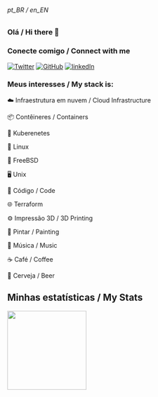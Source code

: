 ###### pt_BR / en_EN


### Olá / Hi there 👋

### Conecte comigo / Connect with me

<a href="https://twitter.com/a_mioranza" target="_blank"><img alt="Twitter" src="https://img.shields.io/badge/-%40a__mioranza-blue?style=flat&logo=twitter&logoColor=white"></a>
<a href="https://github.com/amioranza" target="_blank"><img alt="GitHub" src="https://img.shields.io/badge/-amioranza-black?style=flat&logo=github&logoColor=white"></a>
<a href="https://www.linkedin.com/in/alexandre-mioranza/" target="_blank"><img alt="linkedIn" src="https://img.shields.io/badge/-amioranza-blue?style=flat&logo=linkedin&logoColor=white"></a>


### Meus interesses / My stack is:

☁️ Infraestrutura em nuvem / Cloud Infrastructure

📦 Contêineres / Containers

🚢 Kuberenetes

🐧 Linux

👿 FreeBSD

🖥️ Unix

📄 Código / Code

🌐 Terraform

⚙️  Impressão 3D / 3D Printing

🎨 Pintar / Painting

🎸 Música / Music

☕ Café / Coffee

🍺 Cerveja / Beer

## Minhas estatísticas / My Stats
<p>
<a href="https://github.com/AVS1508">
  <img height="180em" src="https://github-readme-stats.vercel.app/api?username=amioranza&theme=radical" />
</a>
</p>

<!--
**amioranza/amioranza** is a ✨ _special_ ✨ repository because its `README.md` (this file) appears on your GitHub profile.

Here are some ideas to get you started:

- 🔭 I’m currently working on ...
- 🌱 I’m currently learning ...
- 👯 I’m looking to collaborate on ...
- 🤔 I’m looking for help with ...
- 💬 Ask me about ...
- 📫 How to reach me: ...
- 😄 Pronouns: ...
- ⚡ Fun fact: ...
-->
